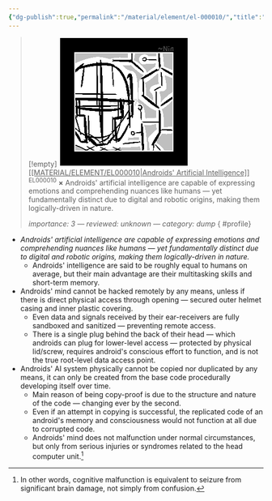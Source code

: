 ```yaml
---
{"dg-publish":true,"permalink":"/material/element/el-000010/","title":"Androids' Artificial Intelligence","tags":["-element"]}
---
```


>[!empty]
> ![RESOURCE/ASSET/ICON/EL000010.png|icon](/img/user/RESOURCE/ASSET/ICON/EL000010.png) <u class="title">[[MATERIAL/ELEMENT/EL000010\|Androids' Artificial Intelligence]]</u> <sup class="title">EL000010</sup> <b class="title">×</b>
> Androids' artificial intelligence are capable of expressing emotions and comprehending nuances like humans — yet fundamentally distinct due to digital and robotic origins, making them logically-driven in nature.
> 
> <i class="small">importance: 3 — reviewed: unknown — category: dump</i>
{ #profile}


- *Androids' artificial intelligence are capable of expressing emotions and comprehending nuances like humans — yet fundamentally distinct due to digital and robotic origins, making them logically-driven in nature.*
	- Androids' intelligence are said to be roughly equal to humans on average, but their main advantage are their multitasking skills and short-term memory.
- Androids' mind cannot be hacked remotely by any means, unless if there is direct physical access through opening — secured outer helmet casing and inner plastic covering.
	- Even data and signals received by their ear-receivers are fully sandboxed and sanitized — preventing remote access.
	- There is a single plug behind the back of their head — which androids can plug for lower-level access — protected by physical lid/screw, requires android's conscious effort to function, and is not the true root-level data access point.
- Androids' AI system physically cannot be copied nor duplicated by any means, it can only be created from the base code procedurally developing itself over time.
	- Main reason of being copy-proof is due to the structure and nature of the code — changing ever by the second.
	- Even if an attempt in copying is successful, the replicated code of an android's memory and consciousness would not function at all due to corrupted code.
	- Androids' mind does not malfunction under normal circumstances, but only from serious injuries or syndromes related to the head computer unit.[^1]

[^1]: In other words, cognitive malfunction is equivalent to seizure from significant brain damage, not simply from confusion.